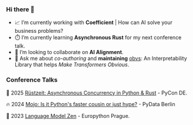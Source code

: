 ### Hi there 👋

- 📈 I’m currently working with **Coefficient** | How can AI solve your business problems?
- ⏱️ I’m currently learning **Asynchronous Rust** for my next conference talk.
- 👯 I’m looking to collaborate on **AI Alignment**.
- 💬 Ask me about *co-authoring* and **maintaining** [obvs](https://obvs.readthedocs.io/en/latest/autoapi/obvs/lenses/index.html): An Interpretability Library that helps *Make Transformers Obvious*.

### Conference Talks

🦀 2025 [Rüstzeit: Asynchronous Concurrency in Python & Rust](https://2025.pycon.de/talks/FGFFEE/) - PyCon DE.

🔥 2024 [Mojo: Is it Python's faster cousin or just hype?](https://www.youtube.com/watch?v=A67P4-A4yLk
) - PyData Berlin

🐍 2023 [Language Model Zen](https://www.youtube.com/watch?v=hyUWefY40iw
) - Europython Prague.
